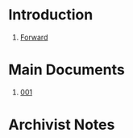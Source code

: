 # Introduction

1. [Forward](README.md)

# Main Documents

1. [001](docs/001_epistle.md)

# Archivist Notes
